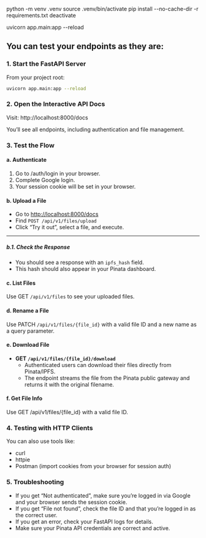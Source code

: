 python -m venv .venv
source .venv/bin/activate
pip install --no-cache-dir -r requirements.txt
deactivate

uvicorn app.main:app --reload


## You can test your endpoints as they are:

### 1. Start the FastAPI Server
From your project root:
```bash
uvicorn app.main:app --reload
```

### 2. Open the Interactive API Docs
Visit:
http://localhost:8000/docs

You’ll see all endpoints, including authentication and file management.

### 3. Test the Flow
#### a. Authenticate
1. Go to /auth/login in your browser.
2. Complete Google login.
3. Your session cookie will be set in your browser.

#### b. **Upload a File**

- Go to [http://localhost:8000/docs](http://localhost:8000/docs)
- Find `POST /api/v1/files/upload`
- Click “Try it out”, select a file, and execute.

---

##### b.1. **Check the Response**

- You should see a response with an `ipfs_hash` field.
- This hash should also appear in your Pinata dashboard.


#### c. List Files
Use GET `/api/v1/files` to see your uploaded files.

#### d. Rename a File
Use PATCH `/api/v1/files/{file_id}` with a valid file ID and a new name as a query parameter.

#### e. Download File

- **GET `/api/v1/files/{file_id}/download`**
  - Authenticated users can download their files directly from Pinata/IPFS.
  - The endpoint streams the file from the Pinata public gateway and returns it with the original filename.

#### f. Get File Info
Use GET /api/v1/files/{file_id} with a valid file ID.

### 4. Testing with HTTP Clients
You can also use tools like:
- curl
- httpie
- Postman (import cookies from your browser for session auth)

### 5. Troubleshooting
- If you get “Not authenticated”, make sure you’re logged in via Google and your browser sends the session cookie.
- If you get “File not found”, check the file ID and that you’re logged in as the correct user.
- If you get an error, check your FastAPI logs for details.
- Make sure your Pinata API credentials are correct and active.